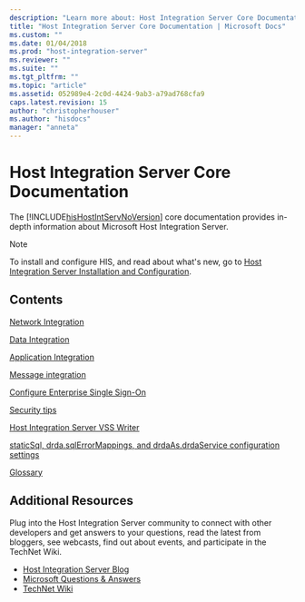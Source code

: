 ```yaml
---
description: "Learn more about: Host Integration Server Core Documentation"
title: "Host Integration Server Core Documentation | Microsoft Docs"
ms.custom: ""
ms.date: 01/04/2018
ms.prod: "host-integration-server"
ms.reviewer: ""
ms.suite: ""
ms.tgt_pltfrm: ""
ms.topic: "article"
ms.assetid: 052989e4-2c0d-4424-9ab3-a79ad768cfa9
caps.latest.revision: 15
author: "christopherhouser"
ms.author: "hisdocs"
manager: "anneta"
---
```

# Host Integration Server Core Documentation
The [!INCLUDE[hisHostIntServNoVersion](../includes/hishostintservnoversion-md.md)] core documentation provides in-depth information about Microsoft Host Integration Server.

> [!NOTE]
>  To install and configure HIS, and read about what's new, go to [Host Integration Server Installation and Configuration](../install-and-config-guides/host-integration-server-installation-and-configuration.md).

## Contents

[Network Integration](network-integration.md)

[Data Integration](data-integration.md)

[Application Integration](application-integration-planning-2.md)

[Message integration](message-integration-configuration-2.md)

[Configure Enterprise Single Sign-On](enterprise-single-sign-on-configuration-1.md)

[Security tips](security-and-protection1.md)

[Host Integration Server VSS Writer](host-integration-server-vss-writer.md)

[staticSql, drda.sqlErrorMappings, and drdaAs.drdaService configuration settings](application-configuration-settings.md)

[Glossary](glossary2.md)

## Additional Resources

Plug into the Host Integration Server community to connect with other developers and get answers to your questions, read the latest from bloggers, see webcasts, find out about events, and participate in the TechNet Wiki.

- [Host Integration Server Blog](https://techcommunity.microsoft.com/t5/host-integration-blog/bg-p/HostIntegrationBlog)
- [Microsoft Questions & Answers](https://docs.microsoft.com/answers/index.html)
- [TechNet Wiki](https://go.microsoft.com/fwlink/?LinkId=198099)
